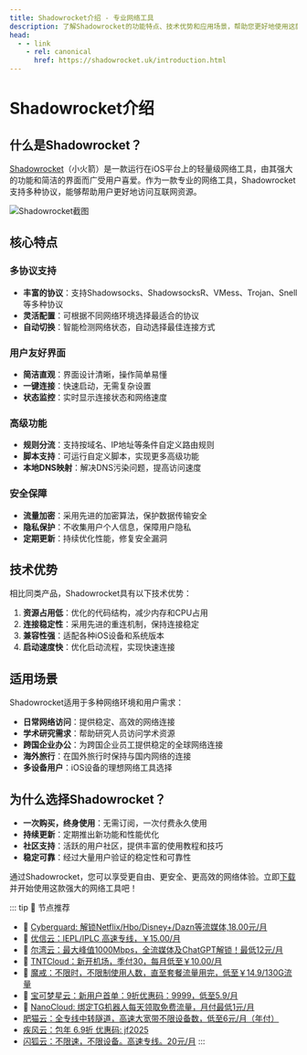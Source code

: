 ```yaml
---
title: Shadowrocket介绍 - 专业网络工具
description: 了解Shadowrocket的功能特点、技术优势和应用场景，帮助您更好地使用这款专业网络工具。
head:
  - - link
    - rel: canonical
      href: https://shadowrocket.uk/introduction.html
---
```


# Shadowrocket介绍

## 什么是Shadowrocket？

[Shadowrocket](/)（小火箭）是一款运行在iOS平台上的轻量级网络工具，由其强大的功能和简洁的界面而广受用户喜爱。作为一款专业的网络工具，Shadowrocket支持多种协议，能够帮助用户更好地访问互联网资源。

![Shadowrocket截图](/assets/shadowrocket-screenshot.webp "Shadowrocket截图")

## 核心特点

### 多协议支持

- **丰富的协议**：支持Shadowsocks、ShadowsocksR、VMess、Trojan、Snell等多种协议
- **灵活配置**：可根据不同网络环境选择最适合的协议
- **自动切换**：智能检测网络状态，自动选择最佳连接方式

### 用户友好界面

- **简洁直观**：界面设计清晰，操作简单易懂
- **一键连接**：快速启动，无需复杂设置
- **状态监控**：实时显示连接状态和网络速度

### 高级功能

- **规则分流**：支持按域名、IP地址等条件自定义路由规则
- **脚本支持**：可运行自定义脚本，实现更多高级功能
- **本地DNS映射**：解决DNS污染问题，提高访问速度

### 安全保障

- **流量加密**：采用先进的加密算法，保护数据传输安全
- **隐私保护**：不收集用户个人信息，保障用户隐私
- **定期更新**：持续优化性能，修复安全漏洞

## 技术优势

相比同类产品，Shadowrocket具有以下技术优势：

1. **资源占用低**：优化的代码结构，减少内存和CPU占用
2. **连接稳定性**：采用先进的重连机制，保持连接稳定
3. **兼容性强**：适配各种iOS设备和系统版本
4. **启动速度快**：优化启动流程，实现快速连接

## 适用场景

Shadowrocket适用于多种网络环境和用户需求：

- **日常网络访问**：提供稳定、高效的网络连接
- **学术研究需求**：帮助研究人员访问学术资源
- **跨国企业办公**：为跨国企业员工提供稳定的全球网络连接
- **海外旅行**：在国外旅行时保持与国内网络的连接
- **多设备用户**：iOS设备的理想网络工具选择

## 为什么选择Shadowrocket？

- **一次购买，终身使用**：无需订阅，一次付费永久使用
- **持续更新**：定期推出新功能和性能优化
- **社区支持**：活跃的用户社区，提供丰富的使用教程和技巧
- **稳定可靠**：经过大量用户验证的稳定性和可靠性

通过Shadowrocket，您可以享受更自由、更安全、更高效的网络体验。立即[下载](/download.html)并开始使用这款强大的网络工具吧！

::: tip 🎉 节点推荐
- 🚀 [Cyberguard: 解锁Netflix/Hbo/Disney+/Dazn等流媒体,18.00元/月](https://www.cyberguard.best/#/register?code=XsreC0T5)<br>
- 🚀 [优信云：IEPL/IPLC 高速专线，￥15.00/月](https://www.优信云.com/#/register?code=JRtE5uIV)<br>
- 🚀 [尔湾云：最大峰值1000Mbps，全流媒体及ChatGPT解锁！最低12元/月](https://erwan6.net/auth/register?code=BoObCd)<br>
- 🚀 [TNTCloud：新开机场，季付30，每月低至￥10.00/月](https://haibing822.tntvipaff.cc/#/register?code=GtjJVgml)<br>
- 🚀 [魔戒：不限时，不限制使用人数，直至套餐流量用完，低至￥14.9/130G流量](https://mojie.app/#/register?code=sSdtPtLo)<br>
- 🚀 [宝可梦星云：新用户首单：9折优惠码：9999，低至5.9/月 ](https://love.52pokemon.cc/register?code=56ERkkxp)<br>
- 🚀 [NanoCloud: 绑定TG机器人每天领取免费流量，月付最低1元/月](https://edu.uodoo.bid/auth/register?code=JMiOQDHf)<br>
- [肥猫云：全专线中转隧道，高速大宽带不限设备数，低至6元/月（年付）](https://fchb1188.fcvipaff.cc/register?aff=X1vZd2wf)<br>
- [疾风云：包年 6.9折 优惠码: jf2025](https://homes.tr25.cn?code=ReCm)<br>
- [闪狐云：不限速，不限设备。高速专线。20元/月](https://inv02.ffaff.cc/register?aff=WQApz2pv)
:::